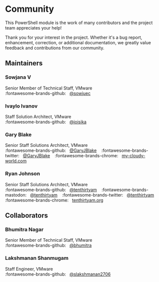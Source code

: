 # Community

This PowerShell module is the work of many contributors and the project team appreciates your help!

Thank you for your interest in the project. Whether it's a bug report, enhancement, correction, or
additional documentation, we greatly value feedback and contributions from our community.

## Maintainers

### Sowjana V

Senior Member of Technical Staff, VMware</br>
:fontawesome-brands-github: &nbsp; [@sowjuec](https://github.com/sowjuec)

### Ivaylo Ivanov

Staff Solution Architect, VMware</br>
:fontawesome-brands-github: &nbsp; [@joisika](https://github.com/joisika)

### Gary Blake

Senior Staff Solutions Architect, VMware</br>
:fontawesome-brands-github: &nbsp; [@GaryJBlake](https://github.com/GaryJBlake) &nbsp;&nbsp;
:fontawesome-brands-twitter: &nbsp; [@GaryJBlake](https://twitter.com/GaryJBlake) &nbsp;&nbsp;
:fontawesome-brands-chrome: &nbsp; [my-cloudy-world.com](https://my-cloudy-world.com)

### Ryan Johnson

Senior Staff Solutions Architect, VMware</br>
:fontawesome-brands-github: &nbsp; [@tenthirtyam](https://github.com/tenthirtyam) &nbsp;&nbsp;
:fontawesome-brands-mastodon: &nbsp; [@tenthirtyam](https://mastodon.social/@tenthirtyam) &nbsp;&nbsp;
:fontawesome-brands-twitter: &nbsp; [@tenthirtyam](https://twitter.com/tenthirtyam) &nbsp;&nbsp;
:fontawesome-brands-chrome: &nbsp; [tenthirtyam.org](https://tenthirtyam.org)

## Collaborators

### Bhumitra Nagar

Senior Member of Technical Staff, VMware</br>
:fontawesome-brands-github: &nbsp; [@bhumitra](https://github.com/bhumitra)

### Lakshmanan Shanmugam

Staff Engineer, VMware</br>
:fontawesome-brands-github: &nbsp; [@slakshmanan2706](https://github.com/slakshmanan2706)
